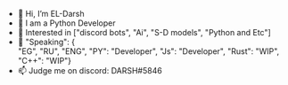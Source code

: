 - 👋 Hi, I’m EL-Darsh
- 👀 I am a Python Developer
- 🌱 Interested in ["discord bots", "Ai", "S-D models", "Python and Etc"]
- 🔁 "Speaking": {	
 	"EG",
 	"RU",
 	"ENG",
 	"PY": "Developer",
 	"Js": "Developer",
 	"Rust": "WIP",
 	"C++": "WIP"}
- 📫 Judge me on discord: DARSH#5846
